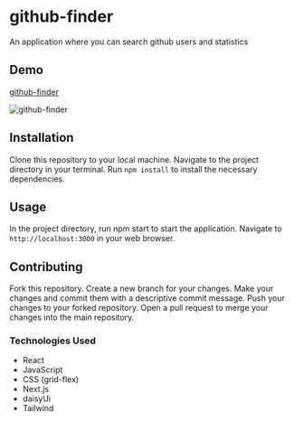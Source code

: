 # github-finder
An application where you can search github users and statistics

## Demo

[github-finder](https://github-finder-kadir-akar.vercel.app/)

![github-finder](https://user-images.githubusercontent.com/73611059/231274785-fc6d0133-6c7e-4f30-b8cc-f986dc717eb6.gif)


## Installation

Clone this repository to your local machine.
Navigate to the project directory in your terminal.
Run
`npm install` to install the necessary dependencies.

## Usage

In the project directory, run npm start to start the application.
Navigate to
`http://localhost:3000`
in your web browser.

## Contributing

Fork this repository.
Create a new branch for your changes.
Make your changes and commit them with a descriptive commit message.
Push your changes to your forked repository.
Open a pull request to merge your changes into the main repository.

### Technologies Used

- React
- JavaScript
- CSS (grid-flex)
- Next.js
- daisyUi
- Tailwind
